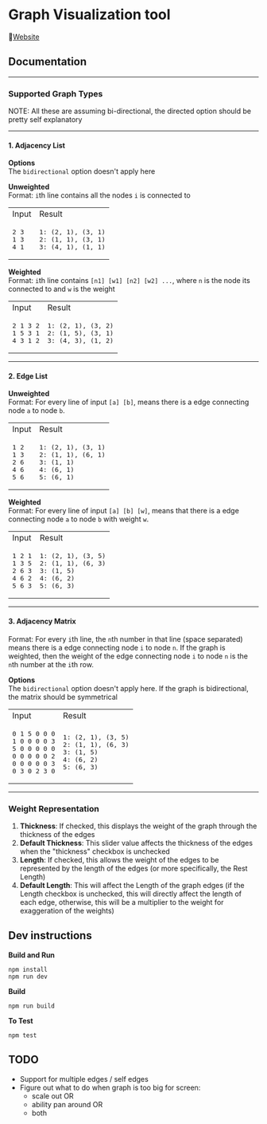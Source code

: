 # Graph Visualization tool

🚀[Website](https://ajr07.github.io/Graph-Visualiser/)

## Documentation


---

### Supported Graph Types

NOTE: All these are assuming bi-directional, the directed option should be pretty self explanatory

---

#### 1. Adjacency List

**Options**  
The `bidirectional` option doesn't apply here

**Unweighted**  
Format:
`i`th line contains all the nodes `i` is connected to

<table>
<tr><td>Input</td><td>Result</td></tr>
<tr>
<td>
<pre>
2 3
1 3
4 1
</pre>
</td>
<td>
<pre>
1: (2, 1), (3, 1)
2: (1, 1), (3, 1)
3: (4, 1), (1, 1)
</pre>
</td>
</tr>
</table>

**Weighted**  
Format:
`i`th line contains `[n1] [w1] [n2] [w2] ...`, where `n` is the node its connected to and `w` is the weight

<table>
<tr><td>Input</td><td>Result</td></tr>
<tr>
<td>
<pre>
2 1 3 2
1 5 3 1
4 3 1 2
</pre>
</td>
<td>
<pre>
1: (2, 1), (3, 2)
2: (1, 5), (3, 1)
3: (4, 3), (1, 2)
</pre>
</td>
</tr>
</table>

---

#### 2. Edge List

**Unweighted**  
Format: For every line of input `[a] [b]`, means there is a edge connecting node `a` to node `b`.

<table>
<tr><td>Input</td><td>Result</td></tr>
<tr>
<td>
<pre>
1 2
1 3
2 6
4 6
5 6
</pre>
</td>
<td>
<pre>
1: (2, 1), (3, 1)
2: (1, 1), (6, 1)
3: (1, 1)
4: (6, 1)
5: (6, 1)
</pre>
</td>
</tr>
</table>

**Weighted**  
Format: For every line of input `[a] [b] [w]`, means that there is a edge connecting node `a` to node `b` with weight `w`.

<table>
<tr><td>Input</td><td>Result</td></tr>
<tr>
<td>
<pre>
1 2 1
1 3 5
2 6 3
4 6 2
5 6 3
</pre>
</td>
<td>
<pre>
1: (2, 1), (3, 5)
2: (1, 1), (6, 3)
3: (1, 5)
4: (6, 2)
5: (6, 3)
</pre>
</td>
</tr>
</table>

---

#### 3. Adjacency Matrix

Format: For every `i`th line, the `n`th number in that line (space separated) means there is a edge connecting node `i` to node `n`.
If the graph is weighted, then the weight of the edge connecting node `i` to node `n` is the `n`th number at the `i`th row.

**Options**  
The `bidirectional` option doesn't apply here.
If the graph is bidirectional, the matrix should be symmetrical

<table>
<tr><td>Input</td><td>Result</td></tr>
<tr>
<td>
<pre>
0 1 5 0 0 0
1 0 0 0 0 3
5 0 0 0 0 0
0 0 0 0 0 2
0 0 0 0 0 3
0 3 0 2 3 0
</pre>
</td>
<td>
<pre>
1: (2, 1), (3, 5)
2: (1, 1), (6, 3)
3: (1, 5)
4: (6, 2)
5: (6, 3)
</pre>
</td>
</tr>
</table>

---

### Weight Representation

1. **Thickness**: If checked, this displays the weight of the graph through the thickness of the edges
2. **Default Thickness**: This slider value affects the thickness of the edges when the "thickness" checkbox is unchecked
3. **Length**: If checked, this allows the weight of the edges to be represented by the length of the edges (or more specifically, the Rest Length)
4. **Default Length**: This will affect the Length of the graph edges (if the Length checkbox is unchecked, this will directly affect the length of each edge, otherwise, this will be a multiplier to the weight for exaggeration of the weights)

## Dev instructions

**Build and Run**

```
npm install
npm run dev
```

**Build**

```
npm run build
```

**To Test**

```
npm test
```

## TODO

- Support for multiple edges / self edges
- Figure out what to do when graph is too big for screen:
  - scale out OR
  - ability pan around OR
  - both
